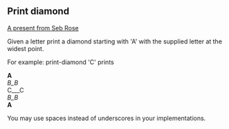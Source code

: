 ## Print diamond
[A present from Seb Rose](http://claysnow.co.uk/recycling-tests-in-tdd/)

Given a letter print a diamond starting with 'A'
with the supplied letter at the widest point.

For example: print-diamond 'C' prints

__A__<br/>
_B_B_<br/>
C___C<br/>
_B_B_<br/>
__A__<br/>

You may use spaces instead of underscores in your implementations.
